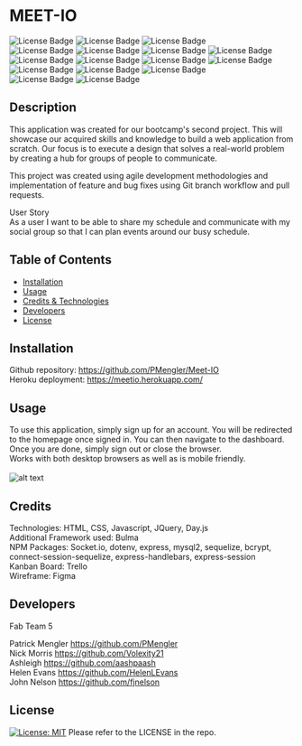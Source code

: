 # MEET-IO

  
  ![License Badge](https://img.shields.io/badge/HTML-239120?style=for-the-badge&logo=html5&logoColor=white)
  ![License Badge](https://img.shields.io/badge/CSS-239120?&style=for-the-badge&logo=css3&logoColor=white)
  ![License Badge](https://img.shields.io/badge/Bulma-30D5C8?style=for-the-badge)<br />
  ![License Badge](https://img.shields.io/badge/JavaScript-F7DF1E?style=for-the-badge&logo=javascript&logoColor=black)
  ![License Badge](https://img.shields.io/badge/Socket.IO-FFFFFF?style=for-the-badge)
  ![License Badge](https://img.shields.io/badge/Day.js-FF0000?style=for-the-badge)
  ![License Badge](https://img.shields.io/badge/sequelize-323330?style=for-the-badge&logo=sequelize&logoColor=blue)
  ![License Badge](https://img.shields.io/badge/-Handlebars.js-000000?style=for-the-badge&logo=handlebars.js&logoColor=white)
  ![License Badge](https://img.shields.io/badge/Express.js-404D59?style=for-the-badge)
  ![License Badge](https://img.shields.io/badge/jQuery-0769AD?style=for-the-badge&logo=jquery&logoColor=white)
  ![License Badge](https://img.shields.io/badge/Node.js-43853D?style=for-the-badge&logo=node.js&logoColor=white) 
  ![License Badge](https://img.shields.io/badge/MySQL-00000F?style=for-the-badge&logo=mysql&logoColor=white)
  ![License Badge](https://img.shields.io/badge/-.ENV-ECD53F?style=for-the-badge&logo=.env&logoColor=white)
  ![License Badge](https://img.shields.io/badge/BCrypt-FFFFFF?style=for-the-badge)<br />
  ![License Badge](https://img.shields.io/badge/Figma-F24E1E?style=for-the-badge&logo=figma&logoColor=white)
  ![License Badge](https://img.shields.io/badge/Trello-0052CC?style=for-the-badge&logo=trello&logoColor=white)
## Description

This application was created for our bootcamp's second project. This will showcase our acquired skills and knowledge to build a web application from scratch. Our focus is to execute a design that solves a real-world problem by creating a hub for groups of people to communicate.

This project was created using agile development methodologies and implementation of feature and bug fixes using Git branch workflow and pull requests.


User Story <br>
As a user I want to be able to share my schedule and communicate with my social group so that I can plan events around our busy schedule.

  ## Table of Contents
  - [Installation](#installation)
  - [Usage](#usage)
  - [Credits & Technologies](#credits)
  - [Developers](#developers)
  - [License](#license)

## Installation

Github repository: https://github.com/PMengler/Meet-IO <br />
Heroku deployment: https://meetio.herokuapp.com/

## Usage
To use this application, simply sign up for an account.  You will be redirected to the homepage once signed in.  You can then navigate to the dashboard.  Once you are done, simply sign out or close the browser.<br />
Works with both desktop browsers as well as is mobile friendly. <br /><br />
![alt text](https://user-images.githubusercontent.com/114950259/220997302-99c7f5ea-8cd6-4e41-aeb0-6c05364b12b4.png)



## Credits
Technologies: HTML, CSS, Javascript, JQuery, Day.js <br>
Additional Framework used: Bulma <br>
NPM Packages: Socket.io, dotenv, express, mysql2, sequelize, bcrypt, connect-session-sequelize, express-handlebars, express-session <br>
Kanban Board: Trello <br>
Wireframe: Figma <br>

## Developers

Fab Team 5

Patrick Mengler https://github.com/PMengler <br>
Nick Morris https://github.com/Volexity21 <br>
Ashleigh https://github.com/aashpaash <br> 
Helen Evans https://github.com/HelenLEvans <br> 
John Nelson https://github.com/fjnelson 


## License
[![License: MIT](https://img.shields.io/badge/License-MIT-yellow.svg)](https://opensource.org/licenses/MIT) 
Please refer to the LICENSE in the repo.
